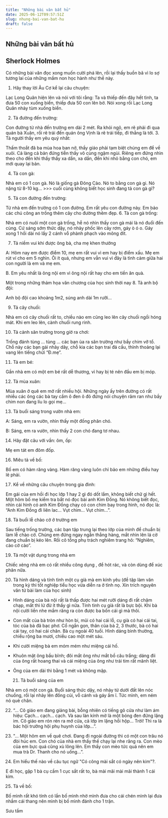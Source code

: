 ```yaml
---
title: "Những bài văn bất hủ"
date: 2025-06-12T09:57:51Z
slug: nhung-bai-van-bat-hu
draft: false
---
```


## Những bài văn bất hủ

## Sherlock Holmes

Có những bài văn đọc xong muốn cười phá lên, rồi lại thấy buồn bã vì lo sợ tương lai của những mầm non học hành như thế này.  
    
 1. Hãy thay lời Âu Cơ kể lại câu chuyện: 
 
Lạc  Long Quân hiện lên và nói với tôi rằng: Ta và thiếp đến đây hết  tình,  ta đưa 50 con xuống biển, thiếp đưa 50 con lên bờ. Nói xong rồi  Lạc Long  Quân nhảy tùm xuống biển.
 
 2. Tả đường đến trường: 
 
Con  đường từ nhà đến trường em dài 2 mét. Ra khỏi ngõ, em rẽ phải đi  qua  quán bà Xuân, rồi rẽ trái đến quán ông Vịnh là rẽ trái tiếp, đi  thẳng là  tới. 
   3. Tả người thầy em yêu quý nhất: 
 
Thấm  thoắt đã ba mùa hoa ban nở, thầy giáo phải tạm biệt chúng em để về   xuôi. Cả làng cả bản đứng tiễn thầy vô cùng ngậm ngùi. Riêng em đứng   nhìn theo cho đến khi thấy thầy xa dần, xa dần, đến khi nhỏ bằng con   chó, em mới quay lại bản.
 
   4. Tả con gà: 
 
Nhà  em có 1 con gà. Nó là giống gà Đông Cảo. Nó to bằng con gà gi. Nó  nặng  từ 8-10 kg… >>> cuối cùng không biết học sinh đang tả con  gà  gì?
 
   5. Tả con đường đến trường: 
 
Từ nhà em đến trường có 1 con đường. Em rất yêu con đường này. Em bảo các chú công an trồng thêm cây cho đường thêm đẹp. 
   6. Tả con gà trống: 
 
Nhà em có nuôi một con gà trống, hễ nó nhìn thấy con gà mái là nó đuổi đến cùng. Cứ sáng sớm thức dậy, nó nhảy phốc lên cây rơm, gáy ò ó o. Gáy xong 1 hồi dài nó lấy 2 cánh vỗ phành phạch vào mông đít. 
 
   7. Tả niềm vui khi được ông bà, cha mẹ khen thưởng 
 
A:  Hôm nay em được điểm 10, mẹ em rất vui vì em hay bị điểm xấu. Mẹ em  rút  ví cho em 5 nghìn. Ôi ít quá, nhưng em vẫn vui vì đây là tình cảm  giữa  hai con người là em và mẹ em. 
 
B. Em yêu nhất là ông nội em vì ông nội rất hay cho em tiền ăn quà.
 
   
 Một trong những thảm họa văn chương của học sinh thời nay 
   8. Tả anh bộ đội: 
 
Anh bộ đội cao khoảng 1m2, súng anh dài 1m rưỡi…
 
   9. Tả cây chuối: 
 
Nhà em có cây chuối rất to, chiều nào em cũng leo lên cây chuối ngồi hóng mát. Khi em leo lên, cành chuối rung rinh.
 
   10. Tả cảnh sân trường trong giờ ra chơi: 
 
Trống  đánh tùng … tùng … các bạn ùa ra sân trường như bầy chim vỡ tổ.  Chỗ này  các bạn gái nhảy dây, chỗ kia các bạn trai đá cầu, thỉnh thoảng  lại  vang lên tiếng chửi “Đ.mẹ”.
 
   11. Tả em bé: 
 
Gần nhà em có một em bé rất dễ thương, vì hay bị té nên đầu em bị móp.
 
   12. Tả mùa xuân: 
 
Mùa  xuân ở quê em mở rất nhiều hội. Những ngày ấy trên đường có rất  nhiều  các ông các bà tay cầm ô đen ô đỏ đứng nói chuyện râm ran như bầy  chim  non đang líu lo gọi mẹ…
 
   13. Tả buổi sáng trong vườn nhà em: 
 
A: Sáng, em ra vườn, nhìn thấy một đống phân chó. 
 
B: Sáng, em ra vườn, nhìn thấy 2 con chó đang tơ nhau.
 
   14. Hãy đặt câu với vần: ôm, ốp: 
 
Mẹ em tát em đôm đốp.
 
   16. Miêu tả về bố: 
 
Bố em có hàm răng vàng. Hàm răng vàng luôn chỉ bảo em những điều hay lẽ phải.
 
   17. Kể về những câu chuyện trong gia đình: 
 
Em  gái của em hồi đi học lớp 1 hay 2 gì đó dốt lắm, không biết chữ gì  hết.  Một hôm bố mẹ kiểm tra bắt nó đọc bài anh Kim Đồng. Nó không biết  đọc,  nhìn cái hình có anh Kim Đồng chạy có con chim bay trong hình, nó  đọc  là: “Anh Kim Đồng đi liên lac... Vụt chim… Vụt chim…”.
 
   18. Tả buổi lễ chào cờ ở trường em 
 
Sau  tiếng trống trường, các bạn tập trung lại theo lớp của mình để  chuẩn bị  làm lễ chào cờ. Chúng em đứng ngay ngắn thẳng hàng, mắt nhìn  lên lá cờ  đang chuẩn bị kéo lên. Rồi cô tổng phụ trách nghiêm trang hô:  “Nghiêm,  cào cờ cào”.
 
   19. Tả một vật dụng trong nhà em 
 
Chiếc xẻng nhà em có rất nhiều công dụng , để hót rác, và còn dùng để xúc phân nữa.
 
   20. Tả hình dáng và tính tình một cụ già mà em kính yêu (đề tập làm văn trong kỳ thi tốt nghiệp tiểu học vừa diễn ra ở tỉnh nọ. Xin trích nguyên văn từ bài làm của học sinh)
 
-  Hình dáng của bà nội rất là thấp được hai mét rưỡi dáng đi rất chậm   chạp, mắt thì lừ đừ ít thấy gì nữa. Tính tình cụ già rất là bực bội. Khi   bà nội cười liền nhe mầm răng ra còn được ba bốn cái gì mà thôi.  
 
-  Con mắt của bà tròn như hòn bi, mũi có hai cái lỗ, cụ già có hai cái   tai, tóc của bà đã bạc phơ. Cổ ngắn gọn, thân của bà 2, 3 thước, bà có   hai cái tay, có hai cái chân. Bà cụ ngoài 40 tuổi. Hình dáng bình   thường, chiều rộng ba mươi, chiều cao một mét sáu. 
 
- Khi cười miệng bà em móm mém như miệng cái hố. 
 
-  Khuôn mặt ông bầu bĩnh; đôi mắt ông như mắt bồ câu trắng; dáng đii  của  ông rất hoang thai và cái miệng của ông như trái tim rất mãnh liệt.  
 
-  Ông của em dài thì bằng 1 mét và không mập.
 
   21. Tả buổi sáng của em 
 
Nhà  em có một con gà. Buổi sáng thức dậy, nó nhảy từ dưới đất lên nóc   chuồng, rồi lại nhảy lên đống củi, vỗ cánh và gáy ầm ĩ. Tức mình, em ném   nó què chân.
 
  22. “… Cô  giáo em  đang giảng bài, bỗng nhiên có tiếng gõ cửa như làm ám hiệu:  Cạch… cạch…  cạch. Và sau làn kính mờ là một bóng đen đứng lặng im. Cô  giáo em rón  rén ra mở cửa, cả lớp im lặng hồi hộp… Trời! Thì ra là bác  hội trưởng  hội phụ huynh của lớp…”.
 
  23.  "... Một hôm em  về quê chơi. Đang đi ngoài đường thì có một con trâu nó  đòi húc em. Con  chó của nhà em thấy thế chạy lại nhe răng ra. Con mèo  của em bực quá  cũng xù lông lên. Em thấy con mèo tức quá nên em mua trà  Dr. Thanh cho  nó uống…”.
 
   24. Em hiểu thế nào về câu tục ngữ "Có công mài sắt có ngày nên kim"?. 
 
E đi học, gặp 1 bà cụ cầm 1 cục sắt rất to, bà mài mãi mài mãi thành 1 cái kim.
 
   25. Tả về bố: 
 
Bố mình rất khó tính có lần bố mình nhờ mình đưa cho cái chén mình lại đưa nhầm cái thang nên mình bị bố mình đánh cho 1 trận.
    
 Sưu tầm